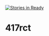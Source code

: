 [![Stories in Ready](https://badge.waffle.io/j2ghz/417rct.png?label=ready&title=Ready)](https://waffle.io/j2ghz/417rct)
# 417rct
